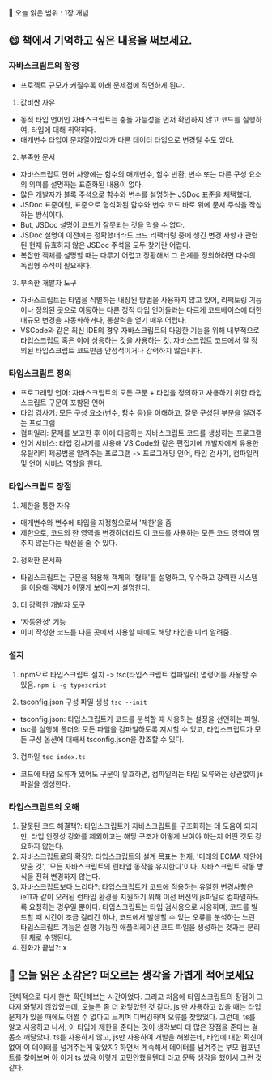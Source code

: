 📖 오늘 읽은 범위 : 1장.개념

## 😄 책에서 기억하고 싶은 내용을 써보세요.
### 자바스크립트의 함정
- 프로젝트 규모가 커질수록 아래 문제점에 직면하게 된다.
1. 값비싼 자유
  - 동적 타입 언어인 자바스크립트는 충돌 가능성을 먼저 확인하지 않고 코드를 실행하여, 타입에 대해 취약하다.
  - 매개변수 타입이 문자열이었다가 다른 데이터 타입으로 변경될 수도 있다.
2. 부족한 문서
  - 자바스크립트 언어 사양에는 함수의 매개변수, 함수 반환, 변수 또는 다른 구성 요소의 의미를 설명하는 표준화된 내용이 없다.
  - 많은 개발자가 블록 주석으로 함수와 변수를 설명하는 JSDoc 표준을 채택했다.
  - JSDoc 표준이란, 표준으로 형식화된 함수와 변수 코드 바로 위에 문서 주석을 작성하는 방식이다.
  - But, JSDoc 설명이 코드가 잘못되는 것을 막을 수 없다.
  - JSDoc 설명이 이전에는 정확했더라도 코드 리팩터링 중에 생긴 변경 사항과 관련된 현재 유효하지 않은 JSDoc 주석을 모두 찾기란 어렵다.
  - 복잡한 객체를 설명할 때는 다루기 어렵고 장황해서 그 관계를 정의하려면 다수의 독립형 주석이 필요하다.
3. 부족한 개발자 도구
  - 자바스크립트는 타입을 식별하는 내장된 방법을 사용하지 않고 있어, 리팩토링 기능이나 정의된 곳으로 이동하는 다른 정적 타입 언어들과는 다르게 
    코드베이스에 대한 대규모 변경을 자동화하거나, 통찰력을 얻기 매우 어렵다.
  - VSCode와 같은 최신 IDE의 경우 자바스크립트의 다양한 기능을 위해 내부적으로 타입스크립트 혹은 이에 상응하는 것을 사용하는 것. 
    자바스크립트 코드에서 잘 정의된 타입스크립트 코드만큼 안정적이거나 강력하지 않습니다.
    
### 타입스크립트 정의
- 프로그래밍 언어: 자바스크립트의 모든 구문 + 타입을 정의하고 사용하기 위한 타입스크립트 구문이 포함된 언어
- 타입 검사기: 모든 구성 요소(변수, 함수 등)을 이해하고, 잘못 구성된 부분을 알려주는 프로그램
- 컴파일러: 문제를 보고한 후 이에 대응하는 자바스크립트 코드를 생성하는 프로그램
- 언어 서비스: 타입 검사기를 사용해 VS Code와 같은 편집기에 개발자에게 유용한 유틸리티 제공법을 알려주는 프로그램
-> 프로그래밍 언어, 타입 검사기, 컴파일러 및 언어 서비스 역할을 한다.

### 타입스크립트 장점
1. 제한을 통한 자유
  - 매개변수와 변수에 타입을 지정함으로써 '제한'을 줌
  - 제한으로, 코드의 한 영역을 변경하더라도 이 코드를 사용하는 모든 코드 영역이 멈추지 않는다는 확신을 줄 수 있다.
2. 정확한 문서화
  - 타입스크립트는 구문을 적용해 객체의 '형태'를 설명하고, 우수하고 강력한 시스템을 이용해 객체가 어떻게 보이는지 설명한다.
3. 더 강력한 개발자 도구
  - '자동완성' 기능
  - 이미 작성한 코드를 다른 곳에서 사용할 때에도 해당 타입을 미리 알려줌.

### 설치
1. npm으로 타입스크립트 설치 -> tsc(타입스크립트 컴파일러) 명령어를 사용할 수 있음.
```npm i -g typescript```

2. tsconfig.json 구성 파일 생성
```tsc --init```
- tsconfig.json: 타입스크립트가 코드를 분석할 때 사용하는 설정을 선언하는 파일.
- tsc를 실행해 폴더의 모든 파일을 컴파일하도록 지시할 수 있고, 타입스크립트가 모든 구성 옵션에 대해서 tsconfig.json을 참조할 수 있다.

3. 컴파일
```tsc index.ts```
- 코드에 타입 오류가 있어도 구문이 유효하면, 컴파일러는 타입 오류와는 상관없이 js 파일을 생성한다.

### 타입스크립트의 오해
1. 잘못된 코드 해결책?: 타입스크립트가 자바스크립트를 구조화하는 데 도움이 되지만, 타입 안정성 강화를 제외하고는 해당 구조가 어떻게 보여야 하는지 어떤 것도 강요하지 않는다.
2. 자바스크립트로의 확장?: 타입스크립트의 설계 목표는 현재, '미래의 ECMA 제안에 맞출 것', '모든 자바스크립트의 런타임 동작을 유지한다'이다. 자바스크립트 작동 방식을 전혀 변경하지 않는다.
3. 자바스크립트보다 느리다?: 타입스크립트가 코드에 적용하는 유일한 변경사항은 ie11과 같이 오래된 런타임 환경을 지원하기 위해 이전 버전의 js파일로 컴파일하도록 요청하는 경우일 뿐이다. 타입스크립트는 타입 검사용으로 사용하며, 코드를 빌드할 때 시간이 조금 걸리긴 하나, 코드에서 발생할 수 있는 오류를 분석하는 느린 타입스크립트 기능은 실행 가능한 애플리케이션 코드 파일을 생성하는 것과는 분리된 채로 수행된다.
4. 진화가 끝남?: x

## 🤔 오늘 읽은 소감은? 떠오르는 생각을 가볍게 적어보세요
전체적으로 다시 한번 확인해보는 시간이었다. 
그리고 처음에 타입스크립트의 장점이 그다지 와닿지 않았었는데, 오늘은 좀 더 와닿았던 것 같다.
js 만 사용하고 있을 때는 타입 문제가 있을 때에도 어쩔 수 없다고 느끼며 디버깅하며 오류를 찾았었다.
그런데, ts를 알고 사용하고 나서, 이 타입에 제한을 준다는 것이 생각보다 더 많은 장점을 준다는 걸 몸소 깨달았다.
ts를 사용하지 않고, js만 사용하여 개발을 해봤는데, 타입에 대한 확신이 없어 이 데이터를 넘겨주는게 맞았지? 하면서 
계속해서 데이터를 넘겨주는 부모 컴포넌트를 찾아보며 아 이거 ts 썼음 이렇게 고민안했을텐데 라고 문뜩 생각을 했어서 그런 것 같다.

